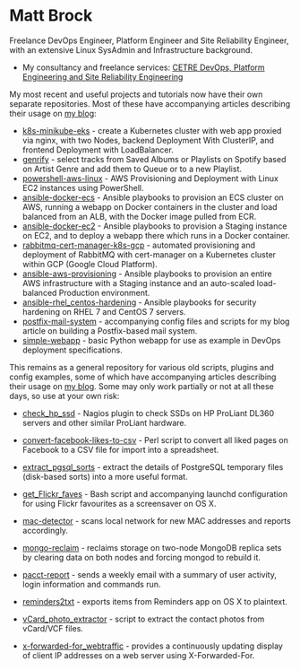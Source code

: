 # Matt Brock

Freelance DevOps Engineer, Platform Engineer and Site Reliability Engineer, with an extensive Linux SysAdmin and Infrastructure background.

* My consultancy and freelance services: [CETRE DevOps, Platform Engineering and Site Reliability Engineering](https://www.cetre.co.uk/)

My most recent and useful projects and tutorials now have their own separate repositories. Most of these have accompanying articles describing their usage on [my blog](https://blog.cetre.co.uk):

* [k8s-minikube-eks](https://github.com/mattbrock/k8s-minikube-eks) - create a Kubernetes cluster with web app proxied via nginx, with two Nodes, backend Deployment With ClusterIP, and frontend Deployment with LoadBalancer.
* [genrify](https://github.com/mattbrock/genrify) - select tracks from Saved Albums or Playlists on Spotify based on Artist Genre and add them to Queue or to a new Playlist.
* [powershell-aws-linux](https://github.com/mattbrock/powershell-aws-linux) - AWS Provisioning and Deployment with Linux EC2 instances using PowerShell.
* [ansible-docker-ecs](https://github.com/mattbrock/ansible-docker-ecs) - Ansible playbooks to provision an ECS cluster on AWS, running a webapp on Docker containers in the cluster and load balanced from an ALB, with the Docker image pulled from ECR.
* [ansible-docker-ec2](https://github.com/mattbrock/ansible-docker-ec2) - Ansible playbooks to provision a Staging instance on EC2, and to deploy a webapp there which runs in a Docker container.
* [rabbitmq-cert-manager-k8s-gcp](rabbitmq-cert-manager-k8s-gcp) - automated provisioning and deployment of RabbitMQ with cert-manager on a Kubernetes cluster within GCP (Google Cloud Platform).
* [ansible-aws-provisioning](https://github.com/mattbrock/ansible-aws-provisioning) - Ansible playbooks to provision an entire AWS infrastructure with a Staging instance and an auto-scaled load-balanced Production environment.
* [ansible-rhel_centos-hardening](https://github.com/mattbrock/ansible-rhel-centos-hardening) - Ansible playbooks for security hardening on RHEL 7 and CentOS 7 servers.
* [postfix-mail-system](https://github.com/mattbrock/postfix-mail-system) - accompanying config files and scripts for my blog article on building a Postfix-based mail system.
* [simple-webapp](https://github.com/mattbrock/simple-webapp) - basic Python webapp for use as example in DevOps deployment specifications.

This remains as a general repository for various old scripts, plugins and config examples, some of which have accompanying articles describing their usage on [my blog](https://blog.cetre.co.uk). Some may only work partially or not at all these days, so use at your own risk:

* [check_hp_ssd](check_hp_ssd) - Nagios plugin to check SSDs on HP ProLiant DL360 servers and other similar ProLiant hardware.
* [convert-facebook-likes-to-csv](convert-facebook-likes-to-csv) - Perl script to convert all liked pages on Facebook to a CSV file for import into a spreadsheet.
* [extract_pgsql_sorts](extract_pgsql_sorts) - extract the details of PostgreSQL temporary files (disk-based sorts) into a more useful format.
* [get_Flickr_faves](get_Flickr_faves) - Bash script and accompanying launchd configuration for using Flickr favourites as a screensaver on OS X.
* [mac-detector](mac-detector) - scans local network for new MAC addresses and reports accordingly.
* [mongo-reclaim](mongo-reclaim) - reclaims storage on two-node MongoDB replica sets by clearing data on both nodes and forcing mongod to rebuild it.
* [pacct-report](pacct-report) - sends a weekly email with a summary of user activity, login information and commands run.

* [reminders2txt](reminders2txt) - exports items from Reminders app on OS X to plaintext.
* [vCard_photo_extractor](vCard_photo_extractor) - script to extract the contact photos from vCard/VCF files.
* [x-forwarded-for_webtraffic](x-forwarded-for_webtraffic) - provides a continuously updating display of client IP addresses on a web server using X-Forwarded-For.
